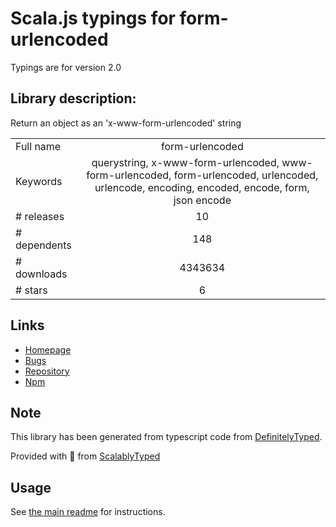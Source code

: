 
# Scala.js typings for form-urlencoded

Typings are for version 2.0

## Library description:
Return an object as an 'x-www-form-urlencoded' string

|                    |                 |
| ------------------ | :-------------: |
| Full name          | form-urlencoded |
| Keywords           | querystring, x-www-form-urlencoded, www-form-urlencoded, form-urlencoded, urlencoded, urlencode, encoding, encoded, encode, form, json encode |
| # releases         | 10 |
| # dependents       | 148 |
| # downloads        | 4343634 |
| # stars            | 6 |

## Links
- [Homepage](https://github.com/iambumblehead/form-urlencoded#readme)
- [Bugs](https://github.com/iambumblehead/form-urlencoded/issues)
- [Repository](https://github.com/iambumblehead/form-urlencoded)
- [Npm](https://www.npmjs.com/package/form-urlencoded)
    


## Note
This library has been generated from typescript code from [DefinitelyTyped](https://definitelytyped.org).

Provided with :purple_heart: from [ScalablyTyped](https://github.com/oyvindberg/ScalablyTyped)

## Usage
See [the main readme](../../readme.md) for instructions.


